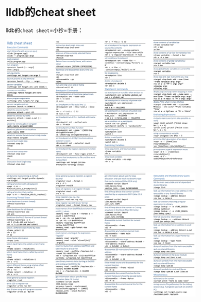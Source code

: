 # lldb的cheat sheet

lldb的`cheat sheet`=小抄=手册：

![lldb_cheat_sheet_1](../../assets/img/lldb_cheat_sheet_1.png)

![lldb_cheat_sheet_2](../../assets/img/lldb_cheat_sheet_2.png)
